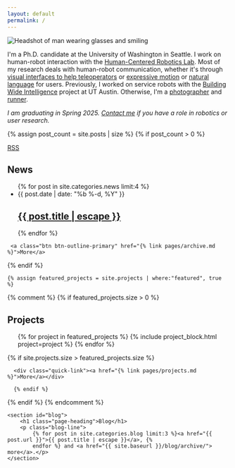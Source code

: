 ```yaml
---
layout: default
permalink: /
---
```


<div class="container">
<div class="home">

  <section class="bio overflow-auto">
  <img class="avatar"
       src="{{site.gravatar_url}}?s=360"
       srcset="{{site.gravatar_url}}?s=720 2x"
  alt="Headshot of man wearing glasses and smiling"/>


<p>I'm a Ph.D. candidate at the University of Washington in Seattle. I work on human-robot interaction with the 
    <a href="https://hcrlab.cs.washington.edu">Human-Centered Robotics Lab</a>. Most of my research deals with human-robot communication, whether it's through <a href="{% details_link walker2024explicit %}">visual interfaces to help teleoperators</a> or
    <a href="{% details_link walker2021attributions %}">expressive motion</a> or <a href="{% details_link wang2024doing %}">natural language</a> for users. Previously, I worked on service robots with the 
    <a href="http://www.cs.utexas.edu/~larg/bwi_web/" data-goatcounter-click="ext-bwi">Building Wide Intelligence</a> project at UT Austin. Otherwise, I'm a 
    <a href="https://flickr.com/photos/nickwalker-us" data-goatcounter-click="ext-flickr.com-bio">photographer</a> and 
    <a href="https://www.strava.com/athletes/35387878" data-goatcounter-click="ext-strava.com">runner</a>.</p>

<p class="mt-4"><i>I am graduating in Spring 2025. <a href="/info">Contact me</a> if you have a role in robotics or user research.</i></p>
  </section>

{% assign post_count = site.posts | size %}
{% if post_count > 0 %}
  <section id="posts">
    <a class="rss-note" href="{{ '/feed.xml' | relative_url }}">RSS</a>
    <h1 class="page-heading">News</h1>
    <ul class="post-list">
        {% for post in site.categories.news limit:4 %}
      <li>
        <span class="post-meta">{{ post.date | date: "%b %-d, %Y" }}</span>
        <h2>
          <a class="post-link" href="{{ post.url }}">{{ post.title | escape }}</a>
        </h2>
      </li>
      {% endfor %}
    </ul>

     <a class="btn btn-outline-primary" href="{% link pages/archive.md %}">More</a>


  </section>
    {% endif %}

    {% assign featured_projects = site.projects | where:"featured", true %}
{% comment %}
{% if featured_projects.size > 0 %}
  <section id="projects">
    <h1 class="page-heading">Projects</h1>
      <ul class="project-block-list">
      {% for project in featured_projects %}
        {% include project_block.html project=project %}
      {% endfor %}
    </ul>
      {% if site.projects.size > featured_projects.size %}

      <div class="quick-link"><a href="{% link pages/projects.md %}">More</a></div>

      {% endif %}
  </section>
    {% endif %}
  {% endcomment %}

    <section id="blog">
        <h1 class="page-heading">Blog</h1>
        <p class="blog-line">
            {% for post in site.categories.blog limit:3 %}<a href="{{ post.url }}">{{ post.title | escape }}</a>, {%
            endfor %} and <a href="{{ site.baseurl }}/blog/archive/"> more</a>.</p>
    </section>

</div>
</div>